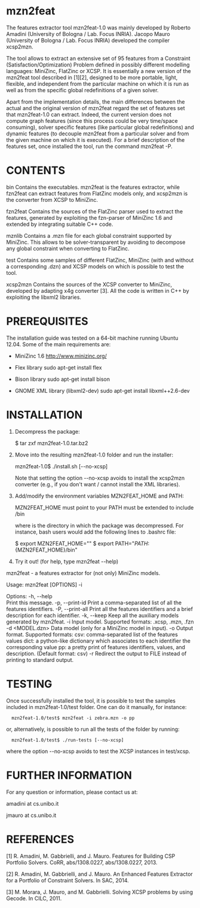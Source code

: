 mzn2feat
========

The features extractor tool mzn2feat-1.0 was mainly developed by Roberto 
Amadini (University of Bologna / Lab. Focus INRIA). Jacopo Mauro (University 
of Bologna / Lab. Focus INRIA) developed the compiler xcsp2mzn.

The tool allows to extract an extensive set of 95 features from a Constraint 
(Satisfaction/Optimization) Problem defined in possibly different modelling 
languages: MiniZinc, FlatZinc or XCSP.
It is essentially a new version of the mzn2feat tool described in [1][2], 
designed to be more portable, light, flexible, and independent from the 
particular machine on which it is run as well as from the specific global 
redefinitions of a given solver.

Apart from the implementation details, the main differences between the actual 
and the original version of mzn2feat regard the set of features set that 
mzn2feat-1.0 can extract. Indeed, the current version does not compute graph 
features (since this process could be very time/space consuming), solver 
specific features (like particular global redefinitions) and dynamic features 
(to decouple mzn2feat from a particular solver and from the given machine on 
which it is executed). For a brief description of the features set, once 
installed the tool, run the command mzn2feat -P.


CONTENTS
========

  bin		Contains the executables. mzn2feat is the features extractor, 
		while fzn2feat can extract features from FlatZinc models only, 
		and xcsp2mzn is the converter from XCSP to MiniZinc.
		
  fzn2feat	Contains the sources of the FlatZinc parser used to extract 
                the features, generated by exploiting the fzn-parser of 
		MiniZinc 1.6 and extended by integrating suitable C++ code.
		
  mznlib	Contains a .mzn file for each global constraint supported by 
		MiniZinc. This allows to be solver-transparent by avoiding to 
		decompose any global constraint when converting to FlatZinc.
		
  test		Contains some samples of different FlatZinc, MiniZinc (with 
		and without a corresponding .dzn) and XCSP models on which is 
		possible to test the tool.
		
  xcsp2mzn	Contains the sources of the XCSP converter to MiniZinc, 
		developed by adapting x4g converter [3].  All the code is
		written in C++ by exploiting the libxml2 libraries.

		
PREREQUISITES
=============

The installation guide was tested on a 64-bit machine running Ubuntu 12.04.
Some of the main requirements are:

+ MiniZinc 1.6
	http://www.minizinc.org/

+ Flex library
        sudo apt-get install flex
        
+ Bison library
        sudo apt-get install bison
	
+ GNOME XML library (libxml2-dev) 
	sudo apt-get install libxml++2.6-dev
		
INSTALLATION
============

1. Decompress the package: 
    
      $ tar zxf mzn2feat-1.0.tar.bz2

2. Move into the resulting mzn2feat-1.0 folder and run the installer:

      mzn2feat-1.0$ ./install.sh [--no-xcsp]
    
   Note that setting the option --no-xcsp avoids to install the xcsp2mzn 
   converter (e.g., if you don't want / cannot install the XML libraries).
   
3. Add/modify the environment variables MZN2FEAT_HOME and PATH:

      MZN2FEAT_HOME must point to your <installdir>
      PATH must be extended to include <installdir>/bin
      
   where <installdir> is the directory in which the package was decompressed.
   For instance, bash users would add the following lines to .bashrc file:

      $ export MZN2FEAT_HOME="<installdir>"
      $ export PATH="${PATH}:${MZN2FEAT_HOME}/bin"
      
4. Try it out! (for help, type mzn2feat --help)

  mzn2feat - a features extractor for (not only) MiniZinc models.

  Usage: mzn2feat [OPTIONS] -i <MODEL>

  Options:
    -h, --help  		
      Print this message.
    -p, --print-id
      Print a comma-separated list of all the features identifiers.
    -P, --print-all
      Print all the features identifiers and a brief description for each 
      identifier.
    -k, --keep
      Keep all the auxiliary models generated by mzn2feat.
    -i <MODEL>
      Input model. Supported formats: .xcsp, .mzn, .fzn
    -d <MODEL.dzn>
      Data model (only for a MiniZinc model in input).
    -o <FORMAT>
      Output format. Supported formats: 
	csv:  comma-separated list of the features values
	dict: a python-like dictionary which associates to each identifier 
	      the corresponding value
	pp:   a pretty print of features identifiers, values, and description.
      (Default format: csv)
    -r <FILE>
      Redirect the output to FILE instead of printing to standard output.
      

TESTING
=======

Once successfully installed the tool, it is possible to test the samples 
included in mzn2feat-1.0/test folder. One can do it manually, for instance:

      mzn2feat-1.0/test$ mzn2feat -i zebra.mzn -o pp

or, alternatively, is possible to run all the tests of the folder by running:

      mzn2feat-1.0/test$ ./run-tests [--no-xcsp]
      
where the option --no-xcsp avoids to test the XCSP instances in test/xcsp.


FURTHER INFORMATION
===================

For any question or information, please contact us at:

  amadini at cs.unibo.it

  jmauro  at cs.unibo.it


REFERENCES
==========

  [1] R. Amadini, M. Gabbrielli, and J. Mauro. Features for Building CSP 
      Portfolio Solvers. CoRR, abs/1308.0227, abs/1308.0227, 2013.

  [2] R. Amadini, M. Gabbrielli, and J. Mauro. An Enhanced Features Extractor 
      for a Portfolio of Constraint Solvers. In SAC, 2014.

  [3] M. Morara, J. Mauro, and M. Gabbrielli. Solving XCSP problems by using 
      Gecode. In CILC, 2011.
      